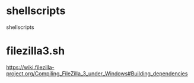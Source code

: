 # shellscripts
shellscripts

# filezilla3.sh
https://wiki.filezilla-project.org/Compiling_FileZilla_3_under_Windows#Building_dependencies
